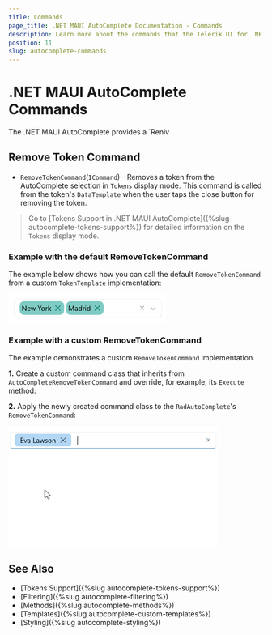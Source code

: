 ```yaml
---
title: Commands
page_title: .NET MAUI AutoComplete Documentation - Commands
description: Learn more about the commands that the Telerik UI for .NET MAUI AutoComplete control exposes.
position: 11
slug: autocomplete-commands
---
```


# .NET MAUI AutoComplete Commands

The .NET MAUI AutoComplete provides a `Reniv

## Remove Token Command

- `RemoveTokenCommand`(`ICommand`)&mdash;Removes a token from the AutoComplete selection in `Tokens` display mode. This command is called from the token's `DataTemplate` when the user taps the close button for removing the token.

>Go to [Tokens Support in .NET MAUI AutoComplete]({%slug autocomplete-tokens-support%}) for detailed information on the `Tokens` display mode.

### Example with the default RemoveTokenCommand

The example below shows how you can call the default `RemoveTokenCommand` from a custom `TokenTemplate` implementation:

<snippet id='autocomplete-default-removetoken' />

![Telerik .NET MAUI AutoComplete default RemoveTokenCommand](images/autocomplete-removetokencommand-template.png)

### Example with a custom RemoveTokenCommand

The example demonstrates a custom `RemoveTokenCommand` implementation.

**1.** Create a custom command class that inherits from `AutoCompleteRemoveTokenCommand` and override, for example, its `Execute` method:

<snippet id='autocomplete-custom-removetokencommand' />

**2.** Apply the newly created command class to the `RadAutoComplete`'s `RemoveTokenCommand`:

<snippet id='autocomplete-custom-removetoken' />

![Telerik .NET MAUI AutoComplete custom RemoveTokenCommand](images/autocomplete-removetoken.gif)

## See Also

- [Tokens Support]({%slug autocomplete-tokens-support%})
- [Filtering]({%slug autocomplete-filtering%})
- [Methods]({%slug autocomplete-methods%})
- [Templates]({%slug autocomplete-custom-templates%})
- [Styling]({%slug autocomplete-styling%})